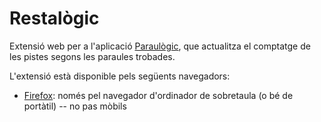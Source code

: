 # Restalògic

Extensió web per a l'aplicació [Paraulògic](https://vilaweb.cat/paraulogic), que actualitza el comptatge de les pistes segons les paraules trobades.

L'extensió està disponible pels següents navegadors:
- [Firefox](https://addons.mozilla.org/en-GB/firefox/addon/restal%C3%B2gic/?utm_source=addons.mozilla.org&utm_medium=referral&utm_content=search): només pel navegador d'ordinador de sobretaula (o bé de portàtil) -- no pas mòbils
